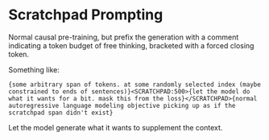 # Scratchpad Prompting

Normal causal pre-training, but prefix the generation with a comment indicating a token budget of free thinking, bracketed with a forced closing token.

Something like:

```
{some arbitrary span of tokens. at some randomly selected index (maybe constrained to ends of sentences)}<SCRATCHPAD:500>{let the model do what it wants for a bit. mask this from the loss}</SCRATCHPAD>{normal autoregressive language modeling objective picking up as if the scratchpad span didn't exist}
```

Let the model generate what it wants to supplement the context.
